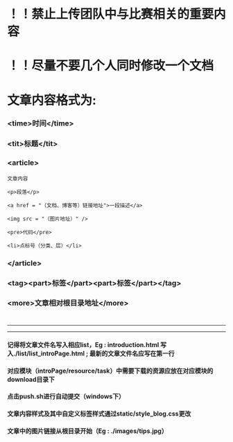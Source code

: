 # ！！禁止上传团队中与比赛相关的重要内容
# ！！尽量不要几个人同时修改一个文档

# 文章内容格式为:	

### \<time\>时间\</time\>

### \<tit\>标题\</tit\>

### \<article\>  

	文章内容  

	<p>段落</p>  

	<a href = "（文档、博客等）链接地址">一段描述</a>  

	<img src = "（图片地址）" />  

	<pre>代码</pre>  

	<li>点标号（分类、层）</li>  

### \</article\>
### \<tag\>\<part\>标签\</part\>\<part\>标签\</part\>\</tag\>
### \<more\>文章相对根目录地址\</more\>
#
* * *
* * *
#### 记得将文章文件名写入相应list，Eg : introduction.html 写入./list/list_introPage.html ; 最新的文章文件名应写在第一行
#### 对应模块（introPage/resource/task）中需要下载的资源应放在对应模块的download目录下
#### 点击push.sh进行自动提交（windows下）
#### 文章内容样式及其中自定义标签样式通过static/style_blog.css更改
#### 文章中的图片链接从根目录开始（Eg : ./images/tips.jpg）